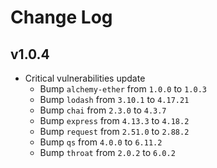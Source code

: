 # Change Log

## v1.0.4

- Critical vulnerabilities update
  - Bump `alchemy-ether` from `1.0.0` to `1.0.3`
  - Bump `lodash` from `3.10.1` to `4.17.21`
  - Bump `chai` from `2.3.0` to `4.3.7`
  - Bump `express` from `4.13.3` to `4.18.2`
  - Bump `request` from `2.51.0` to `2.88.2`
  - Bump `qs` from `4.0.0` to `6.11.2`
  - Bump `throat` from `2.0.2` to `6.0.2`
